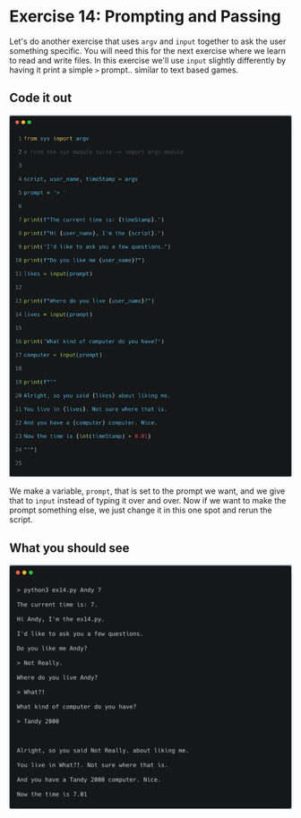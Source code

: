 # Exercise 14: Prompting and Passing

Let's do another exercise that uses `argv` and `input` together to ask the user something specific.
You will need this for the next exercise where we learn to read and write files. In this exercise we'll
use `input` slightly differently by having it print a simple `>` prompt.. similar to text based games.

## Code it out

![ex14.py](../assets/ex14/ex14.png)

We make a variable, `prompt`, that is set to the prompt we want, and we give that to `input` instead of
typing it over and over. Now if we want to make the prompt something else, we just change it in this one spot and rerun the script.

## What you should see

![ex14.py output](../assets/ex14/bash14.png)
